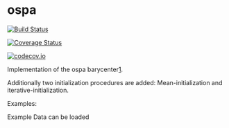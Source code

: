 # ospa

[![Build Status](https://travis-ci.org/mwess/ospa.jl.svg?branch=master)](https://travis-ci.org/mwess/ospa.jl)

[![Coverage Status](https://coveralls.io/repos/mwess/ospa.jl/badge.svg?branch=master&service=github)](https://coveralls.io/github/mwess/ospa.jl?branch=master)

[![codecov.io](http://codecov.io/github/mwess/ospa.jl/coverage.svg?branch=master)](http://codecov.io/github/mwess/ospa.jl?branch=master)


Implementation of the ospa barycenter[1](https://ieeexplore.ieee.org/document/7266717/).

Additionally two initialization procedures are added: Mean-initialization and iterative-initialization. 

Examples:

Example Data can be loaded
